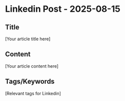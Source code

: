# Linkedin Post - 2025-08-15

## Title
[Your article title here]

## Content
[Your article content here]

## Tags/Keywords
[Relevant tags for Linkedin]
